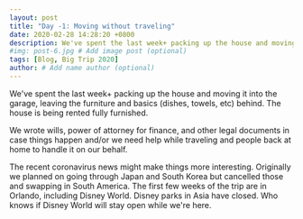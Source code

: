 ```yaml
---
layout: post
title: "Day -1: Moving without traveling"
date: 2020-02-28 14:28:20 +0800
description: We've spent the last week+ packing up the house and moving it into the garage...
#img: post-6.jpg # Add image post (optional)
tags: [Blog, Big Trip 2020]
author: # Add name author (optional)
---
```

We've spent the last week+ packing up the house and moving it into the garage, leaving the furniture and basics (dishes, towels, etc) behind. The house is being rented fully furnished.

We wrote wills, power of attorney for finance, and other legal documents in case things happen and/or we need help while traveling and people back at home to handle it on our behalf. 

The recent coronavirus news might make things more interesting. Originally we planned on going through Japan and South Korea but cancelled those and swapping in South America. The first few weeks of the trip are in Orlando, including Disney World. Disney parks in Asia have closed. Who knows if Disney World will stay open while we're here.
